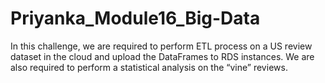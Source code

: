 # Priyanka_Module16_Big-Data
In this challenge, we are required to perform ETL process on a US review dataset  in the cloud and upload the DataFrames to RDS instances. We are also required to perform a statistical analysis on the “vine” reviews.
